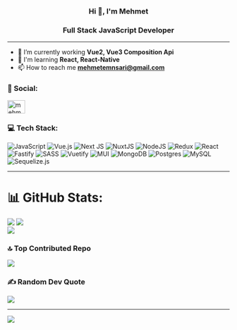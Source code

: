 <h3 align="center">Hi 👋, I'm Mehmet</h1>
<h3 align="center">Full Stack JavaScript Developer</h3>

---


- 🌱 I’m currently working **Vue2, Vue3 Composition Api**
- :crystal_ball: I'm learning **React, React-Native**
- 📫 How to reach me **mehmetemnsari@gmail.com**

### :card_index: Social:
<a href="https://linkedin.com/in/mehmeteminsari" target="blank"><img align="center" src="https://raw.githubusercontent.com/rahuldkjain/github-profile-readme-generator/master/src/images/icons/Social/linked-in-alt.svg" alt="mehmeteminsari" height="30" width="40" /></a>

### 💻 Tech Stack:
![JavaScript](https://img.shields.io/badge/javascript-%23323330.svg?style=for-the-badge&logo=javascript&logoColor=%23F7DF1E) ![Vue.js](https://img.shields.io/badge/vuejs-%2335495e.svg?style=for-the-badge&logo=vuedotjs&logoColor=%234FC08D) ![Next JS](https://img.shields.io/badge/Next-black?style=for-the-badge&logo=next.js&logoColor=white) ![NuxtJS](https://img.shields.io/badge/Nuxt-black?style=for-the-badge&logo=nuxt.js&logoColor=white) ![NodeJS](https://img.shields.io/badge/node.js-6DA55F?style=for-the-badge&logo=node.js&logoColor=white) ![Redux](https://img.shields.io/badge/redux-%23593d88.svg?style=for-the-badge&logo=redux&logoColor=white) ![React](https://img.shields.io/badge/react-%2320232a.svg?style=for-the-badge&logo=react&logoColor=%2361DAFB) ![Fastify](https://img.shields.io/badge/fastify-%23000000.svg?style=for-the-badge&logo=fastify&logoColor=white) ![SASS](https://img.shields.io/badge/SASS-hotpink.svg?style=for-the-badge&logo=SASS&logoColor=white) ![Vuetify](https://img.shields.io/badge/Vuetify-1867C0?style=for-the-badge&logo=vuetify&logoColor=AEDDFF) ![MUI](https://img.shields.io/badge/MUI-%230081CB.svg?style=for-the-badge&logo=material-ui&logoColor=white) ![MongoDB](https://img.shields.io/badge/MongoDB-%234ea94b.svg?style=for-the-badge&logo=mongodb&logoColor=white) ![Postgres](https://img.shields.io/badge/postgres-%23316192.svg?style=for-the-badge&logo=postgresql&logoColor=white) ![MySQL](https://img.shields.io/badge/mysql-%2300f.svg?style=for-the-badge&logo=mysql&logoColor=white)
![Sequelize.js](https://img.shields.io/badge/Sequelize-blue.svg?style=for-the-badge&logo=sequelize&logoColor=white)



---

# 📊 GitHub Stats:
![](https://github-readme-stats.vercel.app/api?username=mehmeteminsari&theme=onedark&hide_border=false&include_all_commits=true&count_private=true)
![](https://github-readme-streak-stats.herokuapp.com/?user=mehmeteminsari&theme=onedark&hide_border=false)<br/>
![](https://github-readme-stats.vercel.app/api/top-langs/?username=mehmeteminsari&theme=onedark&hide_border=false&include_all_commits=true&count_private=true&layout=compact)

### 🔝 Top Contributed Repo
![](https://github-contributor-stats.vercel.app/api?username=mehmeteminsari&limit=5&theme=dark&combine_all_yearly_contributions=true)

### ✍️ Random Dev Quote
![](https://quotes-github-readme.vercel.app/api?type=horizontal&theme=radical)

---
[![](https://visitcount.itsvg.in/api?id=mehmeteminsari&icon=0&color=0)](https://visitcount.itsvg.in)

<!-- Proudly created with GPRM ( https://gprm.itsvg.in ) -->
